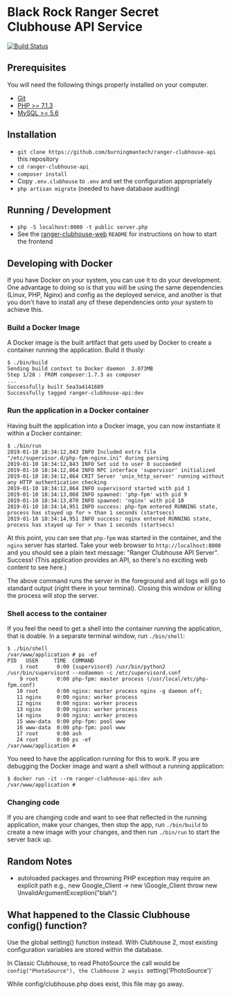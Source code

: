 # Black Rock Ranger Secret Clubhouse API Service

[![Build Status](https://github.com/burningmantech/ranger-clubhouse-api/workflows/CI%2fCD/badge.svg)](https://github.com/burningmantech/ranger-clubhouse-api/actions)

## Prerequisites

You will need the following things properly installed on your computer.

* [Git](https://git-scm.com/)
* [PHP >= 7.1.3](https://php.net/)
* [MySQL >= 5.6](https://www.mysql.com/downloads/)

## Installation

* `git clone https://github.com/burningmantech/ranger-clubhouse-api` this repository
* `cd ranger-clubhouse-api`
* `composer install`
* Copy `.env.clubhouse` to `.env` and set the configuration appropriately
* `php artisan migrate` (needed to have database auditing)

## Running / Development

* `php -S localhost:8000 -t public server.php`
* See the [ranger-clubhouse-web](https://github.com/burningmantech/ranger-clubhouse-web) `README` for instructions on how to start the frontend

## Developing with Docker

If you have Docker on your system, you can use it to do your development.
One advantage to doing so is that you will be using the same dependencies (Linux, PHP, Nginx) and config as the deployed service, and another is that you don't have to install any of these dependencies onto your system to achieve this.

### Build a Docker Image

A Docker image is the built artifact that gets used by Docker to create a container running the application.
Build it thusly:

```console
$ ./bin/build
Sending build context to Docker daemon  3.073MB
Step 1/28 : FROM composer:1.7.3 as composer
...
Successfully built 5ea3a4141689
Successfully tagged ranger-clubhouse-api:dev
```

### Run the application in a Docker container

Having built the application into a Docker image, you can now instantiate it within a Docker container:

```console
$ ./bin/run
2019-01-10 18:34:12,843 INFO Included extra file "/etc/supervisor.d/php-fpm-nginx.ini" during parsing
2019-01-10 18:34:12,843 INFO Set uid to user 0 succeeded
2019-01-10 18:34:12,864 INFO RPC interface 'supervisor' initialized
2019-01-10 18:34:12,864 CRIT Server 'unix_http_server' running without any HTTP authentication checking
2019-01-10 18:34:12,864 INFO supervisord started with pid 1
2019-01-10 18:34:13,868 INFO spawned: 'php-fpm' with pid 9
2019-01-10 18:34:13,870 INFO spawned: 'nginx' with pid 10
2019-01-10 18:34:14,951 INFO success: php-fpm entered RUNNING state, process has stayed up for > than 1 seconds (startsecs)
2019-01-10 18:34:14,951 INFO success: nginx entered RUNNING state, process has stayed up for > than 1 seconds (startsecs)
```

At this point, you can see that `php-fpm` was started in the container, and the `nginx` server has started.
Take your web browser to `http://localhost:8000` and you should see a plain text message: "Ranger Clubhouse API Server".
Success!
(This application provides an API, so there's no exciting web content to see here.)

The above command runs the server in the foreground and all logs will go to standard output (right there in your terminal).
Closing this window or killing the process will stop the server.

### Shell access to the container

If you feel the need to get a shell into the container running the application, that is doable.
In a separate terminal window, run `./bin/shell`:

```console
$ ./bin/shell
/var/www/application # ps -ef
PID   USER     TIME  COMMAND
    1 root      0:00 {supervisord} /usr/bin/python2 /usr/bin/supervisord --nodaemon -c /etc/supervisord.conf
    9 root      0:00 php-fpm: master process (/usr/local/etc/php-fpm.conf)
   10 root      0:00 nginx: master process nginx -g daemon off;
   11 nginx     0:00 nginx: worker process
   12 nginx     0:00 nginx: worker process
   13 nginx     0:00 nginx: worker process
   14 nginx     0:00 nginx: worker process
   15 www-data  0:00 php-fpm: pool www
   16 www-data  0:00 php-fpm: pool www
   17 root      0:00 ash
   24 root      0:00 ps -ef
/var/www/application #
```

You need to have the application running for this to work.
If you are debugging the Docker image and want a shell without a running application:

```console
$ docker run -it --rm ranger-clubhouse-api:dev ash
/var/www/application #
```

### Changing code

If you are changing code and want to see that reflected in the running application, make your changes, then stop the app, run `./bin/build` to create a new image with your changes, and then run `./bin/run` to start the server back up.

## Random Notes

- autoloaded packages and throwning PHP exception may require an explicit path
  e.g., new Google_Client -> new \Google_Client
  throw new \InvalidArgumentException("blah")

## What happened to the Classic Clubhouse config() function?

Use the global setting() function instead. With Clubhouse 2, most existing configuration variables
are stored within the database.

In Classic Clubhouse, to read PhotoSource the call would be `config("PhotoSource"),
the Clubhouse 2 wayis `setting('PhotoSource')`

While config/clubhouse.php does exist, this file may go away.
